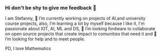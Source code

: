 ### Hi don't be shy to give me feedback 👋

I am Stefanny, 🔭 I’m currently working on projects of AI,and university course projects, also, I’m learning a lot by myself because I like it, I'm passionate about IOT, AI, ML and DS, 👯 I’m looking fordware to collaborate on open source projects that create impact to comunities that need it and  🤔 I’m looking for help and to meet people.


PD, I love Mathematics
<!--
**StefannyEscobar/StefannyEscobar** is a ✨ _special_ ✨ repository because its `README.md` (this file) appears on your GitHub profile.

Here are some ideas to get you started:

- 🔭 I’m currently working on ...
- 🌱 I’m currently learning ...
- 👯 I’m looking to collaborate on ...
- 🤔 I’m looking for help with ...
- 💬 Ask me about ...
- 📫 How to reach me: ...
- 😄 Pronouns: ...
- ⚡ Fun fact: ...
-->
